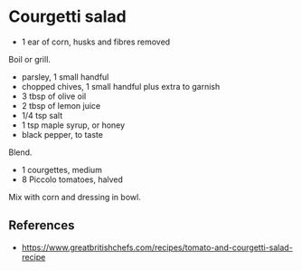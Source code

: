 # Courgetti salad

- 1 ear of corn, husks and fibres removed

Boil or grill.

- parsley, 1 small handful
- chopped chives, 1 small handful plus extra to garnish
- 3 tbsp of olive oil
- 2 tbsp of lemon juice
- 1/4 tsp salt
- 1 tsp maple syrup, or honey
- black pepper, to taste

Blend.

- 1 courgettes, medium
- 8 Piccolo tomatoes, halved

Mix with corn and dressing in bowl.

## References

- https://www.greatbritishchefs.com/recipes/tomato-and-courgetti-salad-recipe
